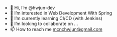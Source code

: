 - 👋 Hi, I’m @hwjun-dev
- 👀 I’m interested in Web Development With Spring
- 🌱 I’m currently learning CI/CD (with Jenkins)
- 💞️ I’m looking to collaborate on ...
- 📫 How to reach me mcnchwjun@gmail.com

<!---
hwjun-dev/hwjun-dev is a ✨ special ✨ repository because its `README.md` (this file) appears on your GitHub profile.
You can click the Preview link to take a look at your changes.
--->
